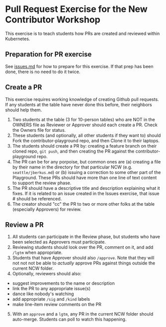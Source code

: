 # Pull Request Exercise for the New Contributor Workshop

This exercise is to teach students how PRs are created and reviewed within Kubernetes.

## Preparation for PR exercise

See [issues.md](issues.md) for how to prepare for this exercise.  If that prep has been done, there is no need to do it twice.

## Create a PR

This exercise requires working knowledge of creating Github pull requests.  If any students at the table have never done this before, their neighbors should help them.

1. Two students at the table (3 for 10-person tables) who are NOT in the OWNERS file as Reviewer or Approver should each create a PR. Check the Owners file for status.
2. These students (and optionally, all other students if they want to) should Fork the contributor-playground repo, and then Clone it to their laptops.
3. The students should create a PR by: creating a feature branch on their cloned repo, `git push`, and then creating the PR against the contributor-playground repo.
4. The PR can be for any porpoise, but common ones are (a) creating a file by their name in the directory for that particular NCW (e.g. `seattle/jberkus.md`) or (b) issuing a correction to some other part of the Playground.  These PRs should have more than one line of text content to support the review phase.
5. The PR should have a descriptive title and description explaining what it fixes.  If it is related to an issue created in the Issues exercise, that issue # should be referenced.
6. The creator should "cc" the PR to two or more other folks at the table (especially Approvers) for review.

## Review a PR

1. All students can participate in the Review phase, but students who have been selected as Approvers must participate.
2. Reviewing students should look over the PR, comment on it, and add `/lgtm` when appropriate.
3. Students that have Approver should also `/approve`.  Note that they will not not not be able to *actually* approve PRs against things outside the current NCW folder.
4. Optionally, reviewers should also:
  - suggest improvements to the name or description
  - link the PR to any appropriate issue(s)
  - dance like nobody's watching
  - add appropriate `/sig` and `/kind` labels
  - make line-item review comments on the PR
5. With an `approve` and a `lgtm`, any PR in the current NCW folder should auto-merge.  Students can poll to watch this happening.

